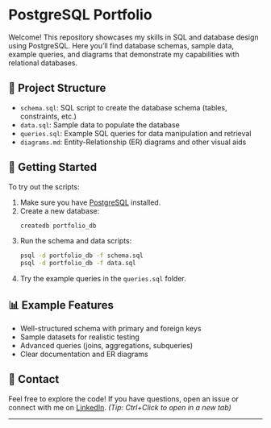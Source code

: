 # PostgreSQL Portfolio

Welcome! This repository showcases my skills in SQL and database design using PostgreSQL. Here you’ll find database schemas, sample data, example queries, and diagrams that demonstrate my capabilities with relational databases.

## 📁 Project Structure

- `schema.sql`: SQL script to create the database schema (tables, constraints, etc.)
- `data.sql`: Sample data to populate the database
- `queries.sql`: Example SQL queries for data manipulation and retrieval
- `diagrams.md`: Entity-Relationship (ER) diagrams and other visual aids

## 🚀 Getting Started

To try out the scripts:

1. Make sure you have [PostgreSQL](https://www.postgresql.org/download/) installed.
2. Create a new database:
   ```bash
   createdb portfolio_db
   ```
3. Run the schema and data scripts:
   ```bash
   psql -d portfolio_db -f schema.sql
   psql -d portfolio_db -f data.sql
   ```
4. Try the example queries in the `queries.sql` folder.

## 📊 Example Features

- Well-structured schema with primary and foreign keys
- Sample datasets for realistic testing
- Advanced queries (joins, aggregations, subqueries)
- Clear documentation and ER diagrams

## 📝 Contact

Feel free to explore the code! If you have questions, open an issue or connect with me on [LinkedIn](https://www.linkedin.com/in/etienobong-edo).
*(Tip: Ctrl+Click to open in a new tab)*

---

```
